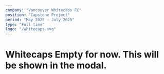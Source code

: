 ```yaml
---
company: "Vancouver Whitecaps FC"
position: "Capstone Project"
period: "May 2025 - July 2025"
type: "Full time"
logo: "/whitecaps.svg"
---
```


# Whitecaps Empty for now. This will be shown in the modal.